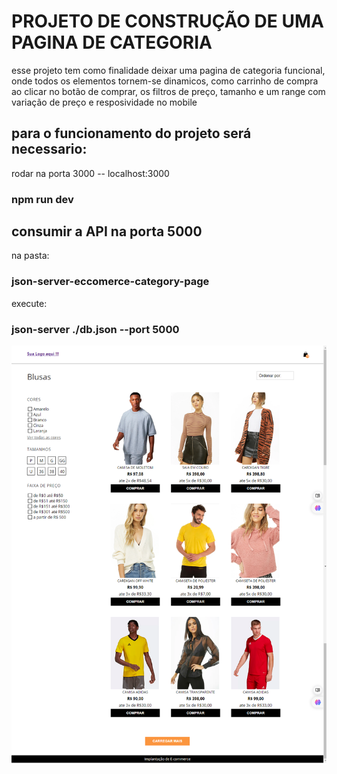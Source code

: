 ### <h1>PROJETO DE CONSTRUÇÃO DE UMA PAGINA DE CATEGORIA </h1>
esse projeto tem como finalidade deixar uma pagina de categoria funcional, onde todos os elementos tornem-se dinamicos, como carrinho de compra ao clicar no botão de comprar, os filtros de preço, tamanho e um range com variação de preço e resposividade no mobile

### <h2> para o funcionamento do projeto será necessario: </h2>
rodar na porta 3000 -- localhost:3000
### npm run dev 

### <h2>consumir a API  na porta 5000 </h2>

na pasta:
### json-server-eccomerce-category-page
execute: 
### json-server ./db.json --port 5000

<img src="page.png" />







